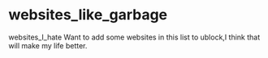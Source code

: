 # websites_like_garbage
websites_I_hate
Want to add some websites in this list to ublock,I think that will make my life better.
